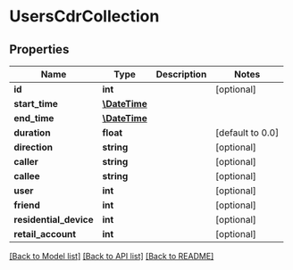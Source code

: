 # UsersCdrCollection

## Properties
Name | Type | Description | Notes
------------ | ------------- | ------------- | -------------
**id** | **int** |  | [optional] 
**start_time** | [**\DateTime**](\DateTime.md) |  | 
**end_time** | [**\DateTime**](\DateTime.md) |  | 
**duration** | **float** |  | [default to 0.0]
**direction** | **string** |  | [optional] 
**caller** | **string** |  | [optional] 
**callee** | **string** |  | [optional] 
**user** | **int** |  | [optional] 
**friend** | **int** |  | [optional] 
**residential_device** | **int** |  | [optional] 
**retail_account** | **int** |  | [optional] 

[[Back to Model list]](../README.md#documentation-for-models) [[Back to API list]](../README.md#documentation-for-api-endpoints) [[Back to README]](../README.md)



